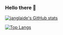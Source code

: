 ### Hello there 👋
[![janglaide's GitHub stats](https://github-readme-stats.vercel.app/api?username=janglaide&theme=merko)](https://github.com/janglaide/github-readme-stats)

[![Top Langs](https://github-readme-stats.vercel.app/api/top-langs/?username=janglaide&theme=merko)](https://github.com/janglaide/github-readme-stats)
<!--
**janglaide/janglaide** is a ✨ _special_ ✨ repository because its `README.md` (this file) appears on your GitHub profile.

Here are some ideas to get you started:

- 🔭 I’m currently working on ...
- 🌱 I’m currently learning ...
- 👯 I’m looking to collaborate on ...
- 🤔 I’m looking for help with ...
- 💬 Ask me about ...
- 📫 How to reach me: ...
- 😄 Pronouns: ...
- ⚡ Fun fact: ...
-->
